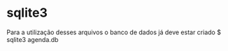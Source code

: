 # sqlite3
Para a utilização desses arquivos o banco de dados já deve estar criado
$ sqlite3 agenda.db
